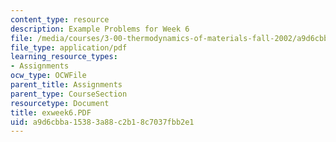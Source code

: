```yaml
---
content_type: resource
description: Example Problems for Week 6
file: /media/courses/3-00-thermodynamics-of-materials-fall-2002/a9d6cbba15383a88c2b18c7037fbb2e1_exweek6.PDF
file_type: application/pdf
learning_resource_types:
- Assignments
ocw_type: OCWFile
parent_title: Assignments
parent_type: CourseSection
resourcetype: Document
title: exweek6.PDF
uid: a9d6cbba-1538-3a88-c2b1-8c7037fbb2e1
---
```

